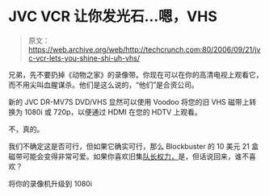 # JVC VCR 让你发光石…嗯，VHS 

> 原文：<https://web.archive.org/web/http://techcrunch.com:80/2006/09/21/jvc-vcr-lets-you-shine-shi-uh-vhs/>

兄弟，先不要扔掉《动物之家》的录像带。你现在可以在你的高清电视上观看它，而不用尖叫血腥谋杀。他们是这么说的，“他们”是合资公司。

新的 JVC DR-MV7S DVD/VHS 显然可以使用 Voodoo 将您的旧 VHS 磁带上转换为 1080i 或 720p，以便通过 HDMI 在您的 HDTV 上观看。

不，真的。

我们不确定这是否可行，但如果它确实可行，那么 Blockbuster 的 10 美元 21 盒磁带可能会变得非常可爱。如果你喜欢旧集[队长权力，](https://web.archive.org/web/20150227053711/http://en.wikipedia.org/wiki/Captain_Power)是，但话说回来，谁不喜欢？

将你的录像机升级到 1080i